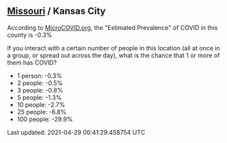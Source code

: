 
## [Missouri](/united-states/missouri) / Kansas City

According to [MicroCOVID.org](http://microcovid.org),
the "Estimated Prevalence" of COVID in this county is -0.3%

If you interact with a certain number of people in this location
(all at once in a group, or spread out across the day), what is the chance that
1 or more of them has COVID?

- 1 person: -0.3%
- 2 people: -0.5%
- 3 people: -0.8%
- 5 people: -1.3%
- 10 people: -2.7%
- 25 people: -6.8%
- 100 people: -29.9%

Last updated: 2021-04-29 00:41:29.458754 UTC

